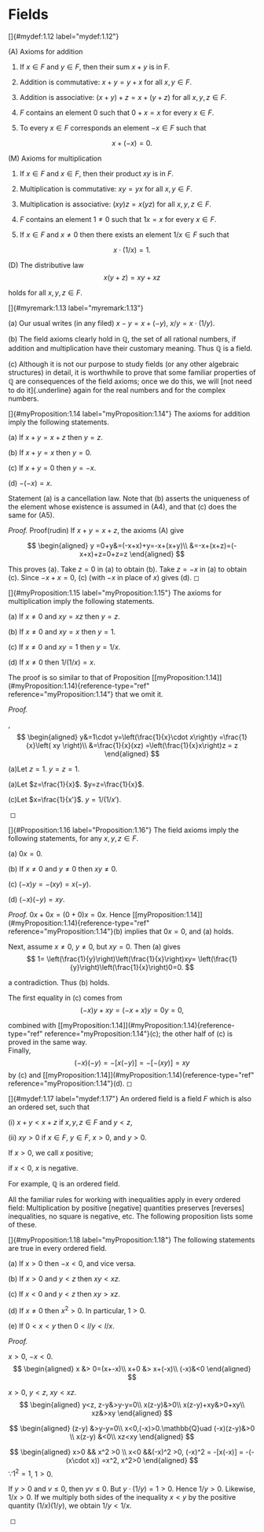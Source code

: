 # Fields

<!-- ::: mydef -->
[]{#mydef:1.12 label="mydef:1.12"}

\(A\) Axioms for addition

1.  If $x\in F$ and $y \in F$, then their sum $x + y$ is in F.

2.  Addition is commutative: $x + y=y+ x$ for all $x, y \in F$.

3.  Addition is associative: $(x+ y)+z = x + (y+ z)$ for all
    $x, y, z \in F$.

4.  $F$ contains an element $0$ such that $0 + x = x$ for every
    $x \in F$.

5.  To every $x\in F$ corresponds an element $-x\in F$ such that


$$
x+(-x)=0.
$$


\(M\) Axioms for multiplication

1.  If $x\in F$ and $x\in F$, then their product $xy$ is in $F$.

2.  Multiplication is commutative: $xy = yx$ for all $x, y \in  F$.

3.  Multiplication is associative: $(xy)z = x(yz)$ for all
    $x, y, z \in  F$.

4.  $F$ contains an element $1 \neq 0$ such that $1x = x$ for every
    $x \in F$.

5.  If $x \in F$ and $x \neq 0$ then there exists an element $1/x \in F$
    such that


$$
x\cdot(1/x)=1.
$$


\(D\) The distributive law 
$$
x(y+z)=xy+ xz
$$


holds for all $x, y, z \in F$.
<!-- ::: -->

<!-- ::: myremark -->
[]{#myremark:1.13 label="myremark:1.13"}

(a) Our usual writes (in any filed) $x-y = x+(-y)$, $x/y=x\cdot (1/y)$.

(b) The field axioms clearly hold in $\mathbb{Q}$, the set of all rational
    numbers, if addition and multiplication have their customary
    meaning. Thus $\mathbb{Q}$ is a field.

(c) Although it is not our purpose to study fields (or any other
    algebraic structures) in detail, it is worthwhile to prove that some
    familiar properties of $\mathbb{Q}$ are consequences of the field axioms;
    once we do this, we will [not need to do it]{.underline} again for
    the real numbers and for the complex numbers.
<!-- ::: -->

<!-- ::: myProposition -->
[]{#myProposition:1.14 label="myProposition:1.14"} The axioms for
addition imply the following statements.

(a) If $x+y=x+z$ then $y=z$.

(b) If $x+y=x$ then $y=0$.

(c) If $x+y=0$ then $y= -x$.

(d) $-(-x)=x$.
<!-- ::: -->

Statement (a) is a cancellation law. Note that (b) asserts the
uniqueness of the element whose existence is assumed in (A4), and that
(c) does the same for (A5).

<!-- ::: proof -->
*Proof.* Proof(rudin) If $x + y =x + z$, the axioms (A) give

$$
\begin{aligned}
        y =0+y&=(-x+x)+y=-x+(x+y)\\
        &=-x+(x+z)=(-x+x)+z=0+z=z
    \end{aligned}
$$


This proves (a). Take $z = 0$ in (a) to obtain (b). Take $z= -x$ in (a)
to obtain (c). Since $-x + x = 0$, (c) (with $-x$ in place of $x$) gives
(d). ◻
<!-- ::: -->

<!-- ::: myProposition -->
[]{#myProposition:1.15 label="myProposition:1.15"} The axioms for
multiplication imply the following statements.

(a) If $x\neq0$ and $xy=xz$ then $y=z$.

(b) If $x\neq0$ and $xy=x$ then $y=1$.

(c) If $x\neq0$ and $xy=1$ then $y=1/x$.

(d) If $x\neq0$ then $1/(1/x) = x$.
<!-- ::: -->

The proof is so similar to that of Proposition
\[\[myProposition:1.14\]](#myProposition:1.14){reference-type="ref"
reference="myProposition:1.14"} that we omit it.

<!-- ::: proof -->
*Proof.*

<!-- ::: asparaenum -->
, 
$$
\begin{aligned}
            y&=1\cdot y=\left(\frac{1}{x}\cdot x\right)y =\frac{1}{x}\left( xy \right)\\
            &=\frac{1}{x}(xz) =\left(\frac{1}{x}x\right)z = z
        \end{aligned}
$$


(a)Let $z=1$. $y=z=1$.

(a)Let $z=\frac{1}{x}$. $y=z=\frac{1}{x}$.

(c)Let $x=\frac{1}{x'}$. $y=1/(1/x')$.
<!-- ::: -->

 ◻
<!-- ::: -->

<!-- ::: myProposition -->
[]{#Proposition:1.16 label="Proposition:1.16"} The field axioms imply
the following statements, for any $x, y, z \in F$.

(a) $0x=0$.

(b) If $x\neq 0$ and $y\neq 0$ then $xy\neq 0$.

(c) $(-x)y=-(xy)=x(-y)$.

(d) $(-x)(-y)=xy$.
<!-- ::: -->

<!-- ::: proof -->
*Proof.* $0x+0x=(0+0)x=0x$. Hence
\[\[myProposition:1.14\]](#myProposition:1.14){reference-type="ref"
reference="myProposition:1.14"}(b) implies that $0x=0$, and (a) holds.

Next, assume $x \neq 0$, $y \neq 0$, but $xy =0$. Then (a) gives 
$$
1=
        \left(\frac{1}{y}\right)\left(\frac{1}{x}\right)xy=
        \left(\frac{1}{y}\right)\left(\frac{1}{x}\right)0=0.
$$


a contradiction. Thus (b) holds.

The first equality in (c) comes from 
$$
(-x)y +xy=(-x+x)y=0y=0,
$$


combined with
\[\[myProposition:1.14\]](#myProposition:1.14){reference-type="ref"
reference="myProposition:1.14"}(c); the other half of (c) is proved in
the same way.\
Finally, 
$$
(-x)(-y)=-[x(-y)]=-[-(xy)]=xy
$$
 by (c) and
\[\[myProposition:1.14\]](#myProposition:1.14){reference-type="ref"
reference="myProposition:1.14"}(d). ◻
<!-- ::: -->

<!-- ::: mydef -->
[]{#mydef:1.17 label="mydef:1.17"} An ordered field is a field $F$ which
is also an ordered set, such that

(i) $x+y<x+z$ if $x,y,z\in F$ and $y<z$,

(ii) $xy>0$ if $x\in F$, $y\in F$, $x>0$, and $y>0$.
<!-- ::: -->

If $x > 0$, we call $x$ positive;

if $x < 0$, $x$ is negative.

For example, $\mathbb{Q}$ is an ordered field.

All the familiar rules for working with inequalities apply in every
ordered field: Multiplication by positive \[negative\] quantities
preserves \[reverses\] inequalities, no square is negative, etc. The
following proposition lists some of these.

<!-- ::: myProposition -->
[]{#myProposition:1.18 label="myProposition:1.18"} The following
statements are true in every ordered field.

(a) If $x>0$ then $-x <0$, and vice versa.

(b) If $x>0$ and $y<z$ then $xy <xz$.

(c) If $x<0$ and $y<z$ then $xy> xz$.

(d) If $x \neq 0$ then $x^2 > 0$. In particular, $1 > 0$.

(e) If $0<x<y$ then $0<l/y<l/x$.
<!-- ::: -->

<!-- ::: proof -->
*Proof.*

<!-- ::: asparaenum -->
$x>0$, $-x<0$. 
$$
\begin{aligned}
        x   &> 0=(x+-x)\\
        x+0 &> x+(-x)\\
        (-x)&<0
    \end{aligned}
$$


$x>0$, $y<z$, $xy<xz$. 
$$
\begin{aligned}
        y<z, z-y&>y-y=0\\
        x(z-y)&>0\\
        x(z-y)+xy&>0+xy\\
        xz&>xy
    \end{aligned}
$$



$$
\begin{aligned}
        (z-y) &>y-y=0\\
        x<0,(-x)>0.\mathbb{Q}uad (-x)(z-y)&>0 \\
        x(z-y) &<0\\
        xz<xy    
    \end{aligned}
$$



$$
\begin{aligned}
        x>0  && x^2    >0  \\
        x<0  &&(-x)^2 >0, (-x)^2 = -[x(-x)] = -(-(x\cdot x)) =x^2, x^2>0
    \end{aligned}
$$
 $\because 1^2=1$, $1>0$.

If $y>0$ and $v \leq 0$, then $yv \leq 0$. But $y \cdot (1/y)=1>0$.
Hence $1/y > 0$. Likewise, $1/x > 0$. If we multiply both sides of the
inequality $x <y$ by the positive quantity $(1/x)(1/y)$, we obtain
$1/y <1/x$.
<!-- ::: -->

 ◻
<!-- ::: -->
